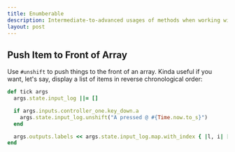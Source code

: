 ```yaml
---
title: Enumberable
description: Intermediate-to-advanced usages of methods when working with collections.
layout: post
---
```


## Push Item to Front of Array

Use `#unshift` to push things to the front of an array. Kinda useful if you want, let's say, display a list of items in reverse chronological order:

``` ruby
def tick args
  args.state.input_log ||= []

  if args.inputs.controller_one.key_down.a
    args.state.input_log.unshift("A pressed @ #{Time.now.to_s}")
  end

  args.outputs.labels << args.state.input_log.map.with_index { |l, i| [100, 500 - i * 32, l] }
end
```
